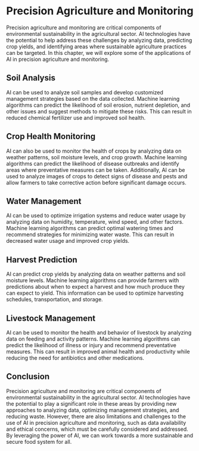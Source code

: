 Precision Agriculture and Monitoring
===================================================================================================

Precision agriculture and monitoring are critical components of environmental sustainability in the agricultural sector. AI technologies have the potential to help address these challenges by analyzing data, predicting crop yields, and identifying areas where sustainable agriculture practices can be targeted. In this chapter, we will explore some of the applications of AI in precision agriculture and monitoring.

Soil Analysis
-------------

AI can be used to analyze soil samples and develop customized management strategies based on the data collected. Machine learning algorithms can predict the likelihood of soil erosion, nutrient depletion, and other issues and suggest methods to mitigate these risks. This can result in reduced chemical fertilizer use and improved soil health.

Crop Health Monitoring
----------------------

AI can also be used to monitor the health of crops by analyzing data on weather patterns, soil moisture levels, and crop growth. Machine learning algorithms can predict the likelihood of disease outbreaks and identify areas where preventative measures can be taken. Additionally, AI can be used to analyze images of crops to detect signs of disease and pests and allow farmers to take corrective action before significant damage occurs.

Water Management
----------------

AI can be used to optimize irrigation systems and reduce water usage by analyzing data on humidity, temperature, wind speed, and other factors. Machine learning algorithms can predict optimal watering times and recommend strategies for minimizing water waste. This can result in decreased water usage and improved crop yields.

Harvest Prediction
------------------

AI can predict crop yields by analyzing data on weather patterns and soil moisture levels. Machine learning algorithms can provide farmers with predictions about when to expect a harvest and how much produce they can expect to yield. This information can be used to optimize harvesting schedules, transportation, and storage.

Livestock Management
--------------------

AI can be used to monitor the health and behavior of livestock by analyzing data on feeding and activity patterns. Machine learning algorithms can predict the likelihood of illness or injury and recommend preventative measures. This can result in improved animal health and productivity while reducing the need for antibiotics and other medications.

Conclusion
----------

Precision agriculture and monitoring are critical components of environmental sustainability in the agricultural sector. AI technologies have the potential to play a significant role in these areas by providing new approaches to analyzing data, optimizing management strategies, and reducing waste. However, there are also limitations and challenges to the use of AI in precision agriculture and monitoring, such as data availability and ethical concerns, which must be carefully considered and addressed. By leveraging the power of AI, we can work towards a more sustainable and secure food system for all.
